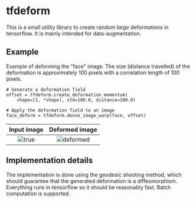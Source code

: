tfdeform
========
This is a small utility library to create random _large_ deformations in tensorflow. It is mainly intended for data-augmentation.

Example
-------
Example of deforming the "face" image. 
The size (distance travelled) of the deformation is approximately 100 pixels with a correlation length of 100 pixels.

    # Generate a deformation field
    offset = tfdeform.create_deformation_momentum(
        shape=[1, *shape], std=100.0, distance=100.0)
        
    # Apply the deformation field to an image
    face_deform = tfdeform.dense_image_warp(face, offset)

Input image                |  Deformed image
:-------------------------:|:-------------------------:
![true](https://user-images.githubusercontent.com/2202312/45845052-4fcb5c80-bd24-11e8-969f-3ed6df9f07fa.png)  | ![deformed](https://user-images.githubusercontent.com/2202312/45845054-51952000-bd24-11e8-9dbf-c3bf4443623e.png)

Implementation details
----------------------
The implementation is done using the geodesic shooting method, which should guarantee that the generated deformation is a diffeomorphism.
Everything runs in tensorflow so it should be reasonably fast. Batch computation is supported.
